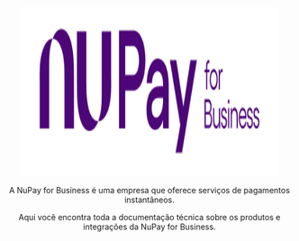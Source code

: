 <p align="center">
  <img width="460" height="300" src="https://github.com/MariMarcondes/a-medium-place/blob/main/docs/images/logotipo.png">
</p>
<p align="center">A NuPay for Business é uma empresa que oferece serviços de pagamentos instantâneos.</p>
<p align="center">Aqui você encontra toda a documentação técnica sobre os produtos e integrações da NuPay for Business.</p>

